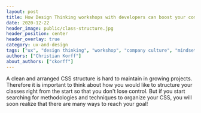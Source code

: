 ```yaml
---
layout: post
title: How Design Thinking workshops with developers can boost your company’s UX mindset
date: 2020-12-22
header_image: public/class-structure.jpg
header_position: center
header_overlay: true
category: ux-and-design
tags: ["ux", "design thinking", "workshop", "company culture", "mindset", "collaboration"]
authors: ["Christian Korff"]
about_authors: ["ckorff"]
---
```


A clean and arranged CSS structure is hard to maintain in growing projects.
Therefore it is important to think about how you would like to structure your classes right from the start so that you don't lose control.
But if you start searching for methodologies and techniques to organize your CSS, you will soon realize that there are many ways to reach your goal!